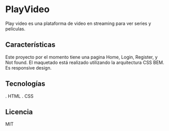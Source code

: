 # PlayVideo
Play video es una plataforma de video en streaming para ver series y películas.

## Características
Este proyecto por el momento tiene una pagina Home, Login, Register, y Not found. El maquetado está realizado utilizando la arquitectura CSS BEM. Es responsive design. 

## Tecnologías
. HTML
. CSS

## Licencia
MIT


